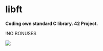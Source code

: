 # libft

**Coding own standard C library. 42 Project.**

!NO BONUSES

<img src="https://badge42.vercel.app/api/v2/cl3fy0ag6003109l25ujdk9ct/project/2598218" /></a>
